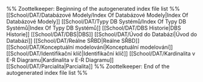 %% Zoottelkeeper: Beginning of the autogenerated index file list  %%
[[School/DAT/Databázové Modely/Index Of Databázové Modely|Index Of Databázové Modely]]
[[School/DAT/Typy DB Systémů/Index Of Typy DB Systémů|Index Of Typy DB Systémů]]
[[School/DAT/DBS Historie|DBS Historie]]
[[School/DAT/DBS|DBS]]
[[School/DAT/Úvod do Databází|Úvod do Databází]]
[[School/DAT/Reálne SŘBD|Reálne SŘBD]]
[[School/DAT/Konceptuální modelování|Konceptuální modelování]]
[[School/DAT/Identifikační klíč|Identifikační klíč]]
[[School/DAT/Kardinalita v E-R Diagramu|Kardinalita v E-R Diagramu]]
[[School/DAT/Parcialita|Parcialita]]
%% Zoottelkeeper: End of the autogenerated index file list  %%
